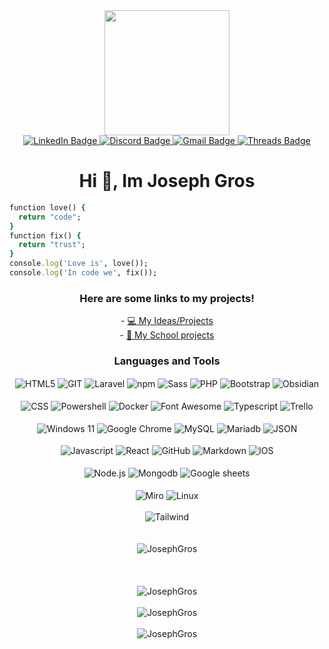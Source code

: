 <div id="header" align="center">
  <img src="https://media.giphy.com/media/v1.Y2lkPTc5MGI3NjExNmhrMnVwcGIwbmphZXlnYXZwbTg2bnh3ZnEwYzNhMTV1aG5sZ3VkZiZlcD12MV9pbnRlcm5hbF9naWZfYnlfaWQmY3Q9Zw/bGgsc5mWoryfgKBx1u/giphy.gif" width="200"/>
  <br>
  <div id="badges">
    <a href="www.linkedin.com/in/wileyjosephgros">
    <img src="https://img.shields.io/badge/LinkedIn-blue?style=for-the-badge&logo=linkedin&logoColor=white" alt="LinkedIn Badge"/>
    </a>
    <a href="discordapp.com/users/256903869756342273">
    <img src="https://img.shields.io/badge/Discord-purple?style=for-the-badge&logo=discord&logoColor=white" alt="Discord Badge"/>
    </a>
    <a href="mailto:wiley.joseph.gros@gmail.com">
    <img src="https://img.shields.io/badge/Gmail-red?style=for-the-badge&logo=gmail&logoColor=white" alt="Gmail Badge"/>
    </a>
    <a href="https://www.threads.net/@josephgros">
    <img src="https://img.shields.io/badge/Threads-000000?style=for-the-badge&logo=Threads&logoColor=white" alt="Threads Badge"/>
    </a>
</div>
  
  <h1>Hi 👋, Im Joseph Gros</h1>
</div>

```ruby
function love() {
  return "code";
}
function fix() {
  return "trust";
}
console.log('Love is', love());
console.log('In code we', fix());
```

<!--
**JosephGros/JosephGros** is a ✨ _special_ ✨ repository because its `README.md` (this file) appears on your GitHub profile.

Here are some ideas to get you started:

- 🔭 I’m currently working on ...
- 🌱 I’m currently learning ...
- 👯 I’m looking to collaborate on ...
- 🤔 I’m looking for help with ...
- 💬 Ask me about ...
- 📫 How to reach me: ...
- 😄 Pronouns: ...
- ⚡ Fun fact: ...
-->

<div id="links" align="center">
  <h3> Here are some links to my projects! </h3>
- <a href="https://github.com/stars/JosephGros/lists/my-projects">💻 My Ideas/Projects</a>
  <br>
- <a href="https://github.com/stars/JosephGros/lists/school-projects">📘 My School projects</a>

</div>

<div id="languages" align="center">
<h3>Languages and Tools</h3>
<img align="center" src="https://img.shields.io/badge/HTML5-E34F26?style=for-the-badge&logo=html5&logoColor=white" alt="HTML5" />
<img align="center" src="https://img.shields.io/badge/GIT-E44C30?style=for-the-badge&logo=git&logoColor=white" alt="GIT" />
<img align="center" src="https://img.shields.io/badge/Laravel-FF2D20?style=for-the-badge&logo=laravel&logoColor=white" alt="Laravel" />
<img align="center" src="https://img.shields.io/badge/npm-CB3837?style=for-the-badge&logo=npm&logoColor=white" alt="npm" />
<img align="center" src="https://img.shields.io/badge/Sass-CC6699?style=for-the-badge&logo=sass&logoColor=white" alt="Sass" />
<img align="center" src="https://img.shields.io/badge/PHP-777BB4?style=for-the-badge&logo=php&logoColor=white" alt="PHP" />
<img align="center" src="https://img.shields.io/badge/Bootstrap-563D7C?style=for-the-badge&logo=bootstrap&logoColor=white" alt="Bootstrap" />
<img align="center" src="https://img.shields.io/badge/Obsidian-483699?style=for-the-badge&logo=Obsidian&logoColor=white" alt="Obsidian" />
<br><br>
<img align="center" src="https://img.shields.io/badge/CSS3-1572B6?style=for-the-badge&logo=css3&logoColor=white" alt="CSS" />
<img align="center" src="https://img.shields.io/badge/powershell-5391FE?style=for-the-badge&logo=powershell&logoColor=white" alt="Powershell" />
<img align="center" src="https://img.shields.io/badge/Docker-2CA5E0?style=for-the-badge&logo=docker&logoColor=white" alt="Docker" />
<img align="center" src="https://img.shields.io/badge/Font_Awesome-339AF0?style=for-the-badge&logo=fontawesome&logoColor=white" alt="Font Awesome" />
<img align="center" src="https://img.shields.io/badge/TypeScript-007ACC?style=for-the-badge&logo=typescript&logoColor=white" alt="Typescript" />
<img align="center" src="https://img.shields.io/badge/Trello-0052CC?style=for-the-badge&logo=trello&logoColor=white" alt="Trello" />
<br><br>
<img align="center" src="https://img.shields.io/badge/Windows_11-0078d4?style=for-the-badge&logo=windows-11&logoColor=white" alt="Windows 11" />
<img align="center" src="https://img.shields.io/badge/Google_chrome-4285F4?style=for-the-badge&logo=Google-chrome&logoColor=white" alt="Google Chrome" />
<img align="center" src="https://img.shields.io/badge/MySQL-005C84?style=for-the-badge&logo=mysql&logoColor=white" alt="MySQL" />
<img align="center" src="https://img.shields.io/badge/MariaDB-003545?style=for-the-badge&logo=mariadb&logoColor=white" alt="Mariadb" />
<img align="center" src="https://img.shields.io/badge/json-5E5C5C?style=for-the-badge&logo=json&logoColor=white" alt="JSON" />
<br><br>
<img align="center" src="https://img.shields.io/badge/JavaScript-323330?style=for-the-badge&logo=javascript&logoColor=F7DF1E" alt="Javascript" />
<img align="center" src="https://img.shields.io/badge/React-20232A?style=for-the-badge&logo=react&logoColor=61DAFB" alt="React" />
<img align="center" src="https://img.shields.io/badge/GitHub-100000?style=for-the-badge&logo=github&logoColor=white" alt="GitHub" />
<img align="center" src="https://img.shields.io/badge/Markdown-000000?style=for-the-badge&logo=markdown&logoColor=white" alt="Markdown" />
<img align="center" src="https://img.shields.io/badge/iOS-000000?style=for-the-badge&logo=ios&logoColor=white" alt="IOS" />
<br><br>
<img align="center" src="https://img.shields.io/badge/Node%20js-339933?style=for-the-badge&logo=nodedotjs&logoColor=white" alt="Node.js" />
<img align="center" src="https://img.shields.io/badge/MongoDB-4EA94B?style=for-the-badge&logo=mongodb&logoColor=white" alt="Mongodb" />
<img align="center" src="https://img.shields.io/badge/Google%20Sheets-34A853?style=for-the-badge&logo=google-sheets&logoColor=white" alt="Google sheets" />
<br><br>
<img align="center" src="https://img.shields.io/badge/Miro-F7C922?style=for-the-badge&logo=Miro&logoColor=050036" alt="Miro" />
<img align="center" src="https://img.shields.io/badge/Linux-FCC624?style=for-the-badge&logo=linux&logoColor=black" alt="Linux" />
<br><br>
<img align="center" src="https://img.shields.io/badge/Tailwind_CSS-38B2AC?style=for-the-badge&logo=tailwind-css&logoColor=white" alt="Tailwind" />
</div>
<br><br>
<div align="center">

<img align="center" src="https://github-profile-trophy.vercel.app/?username=JosephGros&theme=dark" alt="JosephGros" />
<br><br><br><br>
<img align="center" src="https://github-readme-stats.vercel.app/api/top-langs?username=JosephGros&show_icons=true&locale=en&layout=compact&theme=github_dark" alt="JosephGros" />
<br><br>
<img align="center" src="https://github-readme-streak-stats.herokuapp.com/?user=JosephGros&theme=dark" alt="JosephGros" />
<br><br>
<img align="center" src="https://github-profile-summary-cards.vercel.app/api/cards/profile-details?username=JosephGros&theme=github_dark" alt="JosephGros" />
</div>
